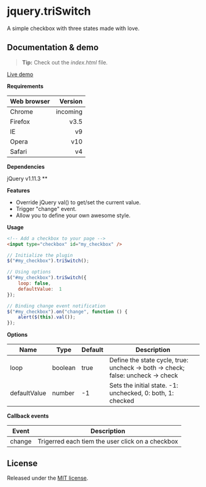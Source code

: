 # jquery.triSwitch

A simple checkbox with three states made with love.


## Documentation & demo

> **Tip:** Check out the *index.html* file.

[Live demo](http://acuisinier.com/Projects/jquery.triSwitch/Demo)



**Requirements**

| Web browser | Version |
| --- | ---:|
| Chrome | incoming |
| Firefox | v3.5 |
| IE | v9 |
| Opera | v10 |
| Safari | v4 |


**Dependencies**

jQuery v1.11.3 **


**Features**

- Override jQuery val() to get/set the current value.
- Trigger "change" event.
- Allow you to define your own awesome style.


**Usage**

```html
<!-- Add a checkbox to your page -->
<input type="checkbox" id="my_checkbox" />
 ```
 
```javascript
// Initialize the plugin
$("#my_checkbox").triSwitch();
```
 
	
```javascript
// Using options
$("#my_checkbox").triSwitch({ 
	loop: false, 
	defaultValue:  1 
});
```
	
```javascript
// Binding change event notification
$("#my_checkbox").on("change", function () {
	alert($(this).val());
});
```
	
	
**Options**

Name | Type | Default | Description
--- | --- | --- | ---
loop | boolean | true | Define the state cycle, true: uncheck -> both -> check; false: uncheck -> check
defaultValue | number | -1 | Sets the initial state. -1: unchecked, 0: both, 1: checked



**Callback events**

Event | Description
--- | ---
change | Trigerred each tiem the user click on a checkbox



## License

Released under the [MIT license](http://www.opensource.org/licenses/MIT).